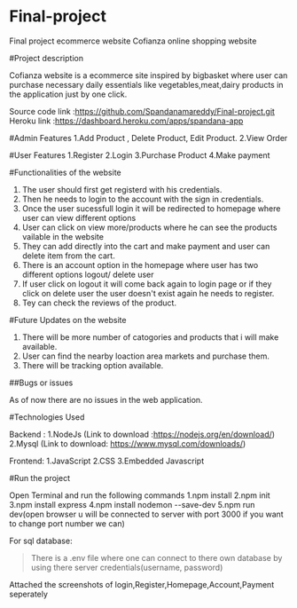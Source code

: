 # Final-project
Final project ecommerce website
Cofianza online shopping website

#Project description 

Cofianza website is a  ecommerce site inspired by bigbasket where user can purchase necessary daily essentials like vegetables,meat,dairy products in the application just by one click.

Source code link :https://github.com/Spandanamareddy/Final-project.git
Heroku link :https://dashboard.heroku.com/apps/spandana-app

#Admin Features 
1.Add Product , Delete Product, Edit Product.
2.View Order

#User Features 
1.Register
2.Login 
3.Purchase Product
4.Make payment

#Functionalities of the website 

1. The user should first get registerd with his credentials.
2. Then he needs to login to the account with the sign in credentials.
3. Once the user sucessfull login it will be redirected to homepage where user can view different options
4. User can click on view more/products where he can see the products vailable in the website
5. They can add directly into the cart and make payment and user can delete item from the cart.
6. There is an account option in the homepage where user has two different options
logout/ delete user 
7. If user click on logout it will come back again to login page or if they click on 
delete user the user doesn't exist again he needs to register.
8. Tey can check the reviews of the product.

#Future Updates on the website 

1. There will be more number of catogories and products that i will make available.
2. User can find the nearby loaction area markets and purchase them.
3. There will be tracking option available.

##Bugs or issues 
 
As of now there are no issues in the web application. 

#Technologies Used 

Backend :
1.NodeJs (Link to download :https://nodejs.org/en/download/)
2.Mysql  (Link to download: https://www.mysql.com/downloads/)

Frontend:
1.JavaScript
2.CSS
3.Embedded Javascript

#Run the project 

Open Terminal and run the following commands
1.npm install
2.npm init
3.npm install express
4.npm install nodemon --save-dev
5.npm run dev(open browser u will be connected to server with port 3000 if you want to change port number we can)

 For sql database:
 > There is a .env file where one can connect to there own database by using there server credentials(username, password)

 Attached the screenshots of login,Register,Homepage,Account,Payment seperately


 



